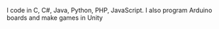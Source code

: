 I code in C, C#, Java, Python, PHP, JavaScript. I also program Arduino boards and make games in Unity
